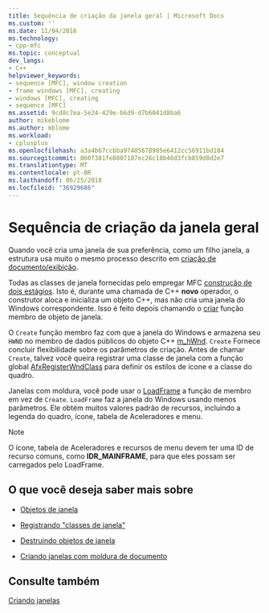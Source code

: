 ```yaml
---
title: Sequência de criação da janela geral | Microsoft Docs
ms.custom: ''
ms.date: 11/04/2016
ms.technology:
- cpp-mfc
ms.topic: conceptual
dev_langs:
- C++
helpviewer_keywords:
- sequence [MFC], window creation
- frame windows [MFC], creating
- windows [MFC], creating
- sequence [MFC]
ms.assetid: 9cd8c7ea-5e24-429e-b6d9-d7b6041d8ba6
author: mikeblome
ms.author: mblome
ms.workload:
- cplusplus
ms.openlocfilehash: a3a4b67ccbba97405678985e6412cc56911bd184
ms.sourcegitcommit: 060f381fe0807107ec26c18b46d3fcb859d8d2e7
ms.translationtype: MT
ms.contentlocale: pt-BR
ms.lasthandoff: 06/25/2018
ms.locfileid: "36929686"
---
```

# <a name="general-window-creation-sequence"></a>Sequência de criação da janela geral
Quando você cria uma janela de sua preferência, como um filho janela, a estrutura usa muito o mesmo processo descrito em [criação de documento/exibição](../mfc/document-view-creation.md).  
  
 Todas as classes de janela fornecidas pelo empregar MFC [construção de dois estágios](../mfc/one-stage-and-two-stage-construction-of-objects.md). Isto é, durante uma chamada de C++ **novo** operador, o construtor aloca e inicializa um objeto C++, mas não cria uma janela do Windows correspondente. Isso é feito depois chamando o [criar](../mfc/reference/cwnd-class.md#create) função membro de objeto de janela.  
  
 O `Create` função membro faz com que a janela do Windows e armazena seu `HWND` no membro de dados públicos do objeto C++ [m_hWnd](../mfc/reference/cwnd-class.md#m_hwnd). `Create` Fornece concluir flexibilidade sobre os parâmetros de criação. Antes de chamar `Create`, talvez você queira registrar uma classe de janela com a função global [AfxRegisterWndClass](../mfc/reference/application-information-and-management.md#afxregisterwndclass) para definir os estilos de ícone e a classe do quadro.  
  
 Janelas com moldura, você pode usar o [LoadFrame](../mfc/reference/cframewnd-class.md#loadframe) a função de membro em vez de `Create`. `LoadFrame` faz a janela do Windows usando menos parâmetros. Ele obtém muitos valores padrão de recursos, incluindo a legenda do quadro, ícone, tabela de Aceleradores e menu.  
  
> [!NOTE]
>  O ícone, tabela de Aceleradores e recursos de menu devem ter uma ID de recurso comuns, como **IDR_MAINFRAME**, para que eles possam ser carregados pelo LoadFrame.  
  
## <a name="what-do-you-want-to-know-more-about"></a>O que você deseja saber mais sobre  
  
-   [Objetos de janela](../mfc/window-objects.md)  
  
-   [Registrando "classes de janela"](../mfc/registering-window-classes.md)  
  
-   [Destruindo objetos de janela](../mfc/destroying-window-objects.md)  
  
-   [Criando janelas com moldura de documento](../mfc/creating-document-frame-windows.md)  
  
## <a name="see-also"></a>Consulte também  
 [Criando janelas](../mfc/creating-windows.md)

